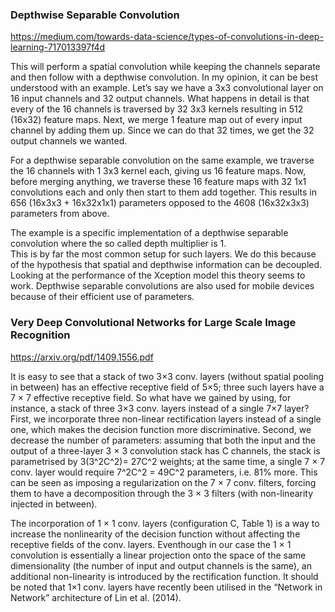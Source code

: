 ### Depthwise Separable Convolution

https://medium.com/towards-data-science/types-of-convolutions-in-deep-learning-717013397f4d

This will perform a spatial convolution while keeping the channels separate and then follow with a depthwise convolution.
In my opinion, it can be best understood with an example. Let’s say we have a 3x3 convolutional layer on 16 input channels
and 32 output channels. What happens in detail is that every of the 16 channels is traversed by 32 3x3 kernels resulting in 
512 (16x32) feature maps. Next, we merge 1 feature map out of every input channel by adding them up. Since we can do that 32 
times, we get the 32 output channels we wanted.


For a depthwise separable convolution on the same example, we traverse the 16 channels with 1 3x3 kernel each, giving us 16 
feature maps. Now, before merging anything, we traverse these 16 feature maps with 32 1x1 convolutions each and only then 
start to them add together. This results in 656 (16x3x3 + 16x32x1x1) parameters opposed to the 4608 (16x32x3x3) parameters
from above.


The example is a specific implementation of a depthwise separable convolution where the so called depth multiplier is 1.  
This is by far the most common setup for such layers. We do this because of the hypothesis that spatial and depthwise 
information can be decoupled. Looking at the performance of the Xception model this theory seems to work. Depthwise separable
convolutions are also used for mobile devices because of their efficient use of parameters. 

### Very Deep Convolutional Networks for Large Scale Image Recognition

https://arxiv.org/pdf/1409.1556.pdf

It is easy to see that a stack of two
3×3 conv. layers (without spatial pooling in between) has an effective receptive field of 5×5; three such layers have a 7 × 7 effective receptive field. So what have we gained by using, for instance, a stack of three 3×3 conv. layers instead of a single 7×7 layer? First, we incorporate three non-linear rectification layers instead of a single one, which makes the decision function more discriminative. Second, we decrease the number of parameters: assuming that both the input and the output of a three-layer 3 × 3 convolution stack has C channels, the stack is parametrised by 3(3^2C^2)= 27C^2 weights; at the same time, a single 7 × 7 conv. layer would require 7^2C^2 = 49C^2 parameters, i.e. 81% more. This can be seen as imposing a regularization on the 7 × 7 conv. filters, forcing them to have a decomposition through the 3 × 3 filters (with non-linearity injected in between). 


The incorporation of 1 × 1 conv. layers (configuration C, Table 1) is a way to increase the nonlinearity of the decision function without affecting the receptive fields of the conv. layers. Eventhough in our case the 1 × 1 convolution is essentially a linear projection onto the space of the same dimensionality (the number of input and output channels is the same), an additional non-linearity is introduced by the rectification function. It should be noted that 1×1 conv. layers have recently been utilised in the “Network in Network” architecture of Lin et al. (2014).
